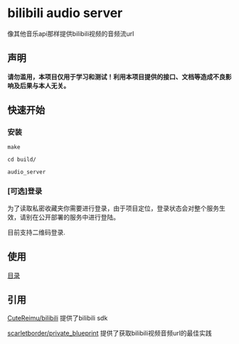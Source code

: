 # bilibili audio server

像其他音乐api那样提供bilibili视频的音频流url

## 声明

**请勿滥用，本项目仅用于学习和测试！利用本项目提供的接口、文档等造成不良影响及后果与本人无关。**


## 快速开始
### 安装

`make`

`cd build/`

`audio_server`


### [可选]登录

为了读取私密收藏夹你需要进行登录，由于项目定位，登录状态会对整个服务生效，请别在公开部署的服务中进行登陆。

目前支持二维码登录.

## 使用

[目录](./docs/content.md)


## 引用

[CuteReimu/bilibili](https://github.com/CuteReimu/bilibili) 提供了bilibili sdk

[scarletborder/private_blueprint](https://github.com/scarletborder/private_blueprint) 提供了获取bilibili视频音频url的最佳实践